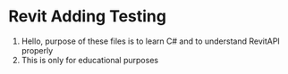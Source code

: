 # Revit Adding Testing

1. Hello, purpose of these files is to learn C# and to understand RevitAPI properly
2. This is only for educational purposes



